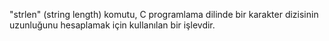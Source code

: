 "strlen" (string length) komutu, C programlama dilinde bir karakter dizisinin uzunluğunu hesaplamak için kullanılan bir işlevdir.
